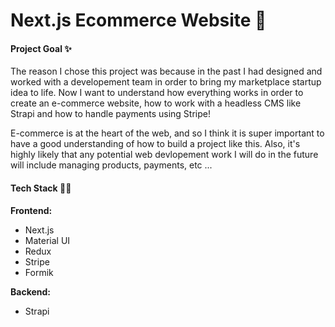 # Next.js Ecommerce Website 🛒

#### Project Goal ✨

The reason I chose this project was because in the past I had designed and worked with a developement team in order to bring my marketplace startup idea to life. Now I want to understand how everything works in order to create an e-commerce website, how to work with a headless CMS like Strapi and how to handle payments using Stripe!

E-commerce is at the heart of the web, and so I think it is super important to have a good understanding of how to build a project like this. Also, it's highly likely that any potential web devlopement work I will do in the future will include managing products, payments, etc ...

#### Tech Stack 🧙‍♂️

**Frontend:**

- Next.js
- Material UI
- Redux
- Stripe
- Formik

**Backend:**

- Strapi